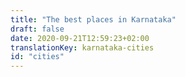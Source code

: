 ```yaml
---
title: "The best places in Karnataka"
draft: false
date: 2020-09-21T12:59:23+02:00
translationKey: karnataka-cities
id: "cities"
---
```

